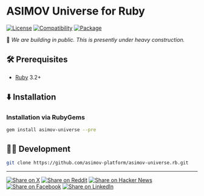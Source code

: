 # ASIMOV Universe for Ruby

[![License](https://img.shields.io/badge/license-Public%20Domain-blue.svg)](https://unlicense.org)
[![Compatibility](https://img.shields.io/badge/ruby-3.2%2B-blue)](https://endoflife.date/ruby)
[![Package](https://img.shields.io/gem/v/asimov-universe)](https://rubygems.org/gems/asimov-universe)

🚧 _We are building in public. This is presently under heavy construction._

## 🛠️ Prerequisites

- [Ruby](https://ruby-lang.org) 3.2+

## ⬇️ Installation

### Installation via RubyGems

```bash
gem install asimov-universe --pre
```

## 👨‍💻 Development

```bash
git clone https://github.com/asimov-platform/asimov-universe.rb.git
```

- - -

[![Share on X](https://img.shields.io/badge/share%20on-x-03A9F4?logo=x)](https://x.com/intent/post?url=https://github.com/asimov-platform/asimov-universe.rb&text=ASIMOV%20Universe%20for%20Ruby)
[![Share on Reddit](https://img.shields.io/badge/share%20on-reddit-red?logo=reddit)](https://reddit.com/submit?url=https://github.com/asimov-platform/asimov-universe.rb&title=ASIMOV%20Universe%20for%20Ruby)
[![Share on Hacker News](https://img.shields.io/badge/share%20on-hn-orange?logo=ycombinator)](https://news.ycombinator.com/submitlink?u=https://github.com/asimov-platform/asimov-universe.rb&t=ASIMOV%20Universe%20for%20Ruby)
[![Share on Facebook](https://img.shields.io/badge/share%20on-fb-1976D2?logo=facebook)](https://www.facebook.com/sharer/sharer.php?u=https://github.com/asimov-platform/asimov-universe.rb)
[![Share on LinkedIn](https://img.shields.io/badge/share%20on-linkedin-3949AB?logo=linkedin)](https://www.linkedin.com/sharing/share-offsite/?url=https://github.com/asimov-platform/asimov-universe.rb)

